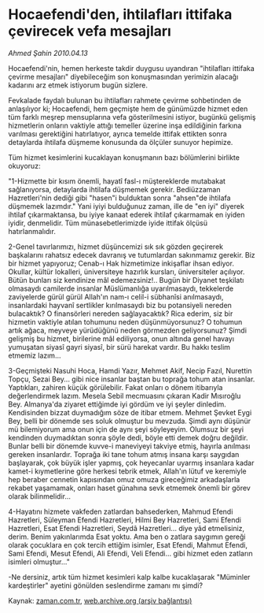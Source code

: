 # Hocaefendi'den, ihtilafları ittifaka çevirecek vefa mesajları

*Ahmed Şahin 2010.04.13*

<tr><td class="metin" colspan="2" style="padding-top: 20px; padding-left: 5px; ">Hocaefendi'nin, hemen herkeste takdir duygusu uyandıran "ihtilafları ittifaka çevirme mesajları" diyebileceğim son konuşmasından yerimizin alacağı kadarını arz etmek istiyorum bugün sizlere.</td></tr><tr><td class="metin" colspan="2" style="padding-top: 20px; padding-left: 5px; "><p>Fevkalade faydalı bulunan bu ihtilafları rahmete çevirme sohbetinden de anlaşılıyor ki; Hocaefendi, hem geçmişte hem de günümüzde hizmet eden tüm farklı meşrep mensuplarına vefa gösterilmesini istiyor, bugünkü gelişmiş hizmetlerin onların vaktiyle attığı temeller üzerine inşa edildiğinin farkına varılması gerektiğini hatırlatıyor, ayrıca temelde ittifak ettikten sonra detaylarda ihtilafa düşmeme konusunda da ölçüler sunuyor hepimize. 
<p>Tüm hizmet kesimlerini kucaklayan konuşmanın bazı bölümlerini birlikte okuyoruz:
<p>"1-Hizmette bir kısım önemli, hayatî fasl-ı müştereklerde mutabakat sağlanıyorsa, detaylarda ihtilafa düşmemek gerekir. Bediüzzaman Hazretleri'nin dediği gibi "hasen"i bulduktan sonra "ahsen"de ihtilafa düşmemek lazımdır." Yani iyiyi bulduğunuz zaman, ille de "en iyi" diyerek ihtilaf çıkarmaktansa, bu iyiye kanaat ederek ihtilaf çıkarmamak en iyiden iyidir, denmelidir. Tüm münasebetlerimizde iyide ittifak ölçüsü hatırlanmalıdır.
<p>2-Genel tavırlarımızı, hizmet düşüncemizi sık sık gözden geçirerek başkalarını rahatsız edecek davranış ve tutumlardan sakınmamız gerekir. Biz bir hizmet yapıyoruz; Cenab-ı Hak hizmetimize inkişaflar ihsan ediyor. Okullar, kültür lokalleri, üniversiteye hazırlık kursları, üniversiteler açılıyor. Bütün bunları siz kendinize mâl edemezsiniz!.. Bugün bir Diyanet teşkilatı olmasaydı camilerde insanlar Müslümanlığa uyarılmasaydı, tekkelerde zaviyelerde gürül gürül Allah'ın nam-ı celil-i sübhanîsi anılmasaydı, insanlardaki hayvanî sertlikler kırılmasaydı biz bu potansiyeli nereden bulacaktık? O finansörleri nereden sağlayacaktık? Rica ederim, siz bir hizmetin vaktiyle atılan tohumunu neden düşünmüyorsunuz? O tohumun artık ağaca, meyveye yürüdüğünü neden görmezden geliyorsunuz? Şimdi gelişmiş bu hizmet, birilerine mâl ediliyorsa, onun altında genel havayı yumuşatan siyasî gayri siyasî, bir sürü harekat vardır. Bu hakkı teslim etmemiz lazım...
<p>3-Geçmişteki Nasuhi Hoca, Hamdi Yazır, Mehmet Akif, Necip Fazıl, Nurettin Topçu, Sezai Bey... gibi nice insanlar baştan bu toprağa tohum atan insanlar. Yaptıkları, zahiren küçük görülebilir. Fakat onları o dönem itibarıyla değerlendirmek lazım. Mesela Sebil mecmuasını çıkaran Kadir Mısıroğlu Bey. Almanya'da ziyaret ettiğimde iyi gördüm ve iyi şeyler dinledim. Kendisinden bizzat duymadığım söze de itibar etmem. Mehmet Şevket Eygi Bey, belli bir dönemde ses soluk olmuştur bu mevzuda. Şimdi aynı düşünür mü bilemiyorum ama onun için de aynı şeyi söyleyeyim. Olumsuz bir şeyi kendinden duymadıktan sonra şöyle dedi, böyle etti demek doğru değildir. Bunlar belli bir dönemde kuvve-i maneviyeyi takviye etmiş, hayırla anılması gereken insanlardır. Toprağa iki tane tohum atmış insana karşı saygıdan başlayarak, çok büyük işler yapmış, çok heyecanlar uyarmış insanlara kadar kamet-i kıymetlerine göre herkesi tebrik etmek, Allah'ın lütuf ve keremiyle hep beraber cennetin kapısından omuz omuza gireceğimiz arkadaşlarla rekabet yaşamamak, onları haset günahına sevk etmemek önemli bir görev olarak bilinmelidir...
<p>4-Hayatını hizmete vakfeden zatlardan bahsederken, Mahmud Efendi Hazretleri, Süleyman Efendi Hazretleri, Hilmi Bey Hazretleri, Sami Efendi Hazretleri, Esat Efendi Hazretleri, Seydâ Hazretleri... diye yâd etmelisiniz, derim. Benim yakınlarımda Esat yoktu. Ama ben o zatlara saygımın gereği olarak çocuklara en çok tercih ettiğim isimler, Esat Efendi, Mahmut Efendi, Sami Efendi, Mesut Efendi, Ali Efendi, Veli Efendi... gibi hizmet eden zatların isimleri olmuştur..."
<p>-Ne dersiniz, artık tüm hizmet kesimleri kalp kalbe kucaklaşarak "Müminler kardeştirler" ayetini gönülden seslendirme zamanı mı şimdi?<br/></p></p></p></p></p></p></p></td></tr>

Kaynak: [zaman.com.tr](http://zaman.com.tr/yazar.do?yazino=972369), [web.archive.org (arşiv bağlantısı)](http://web.archive.org/web/20100418050545/http://www.zaman.com.tr:80/yazar.do?yazino=972369)
